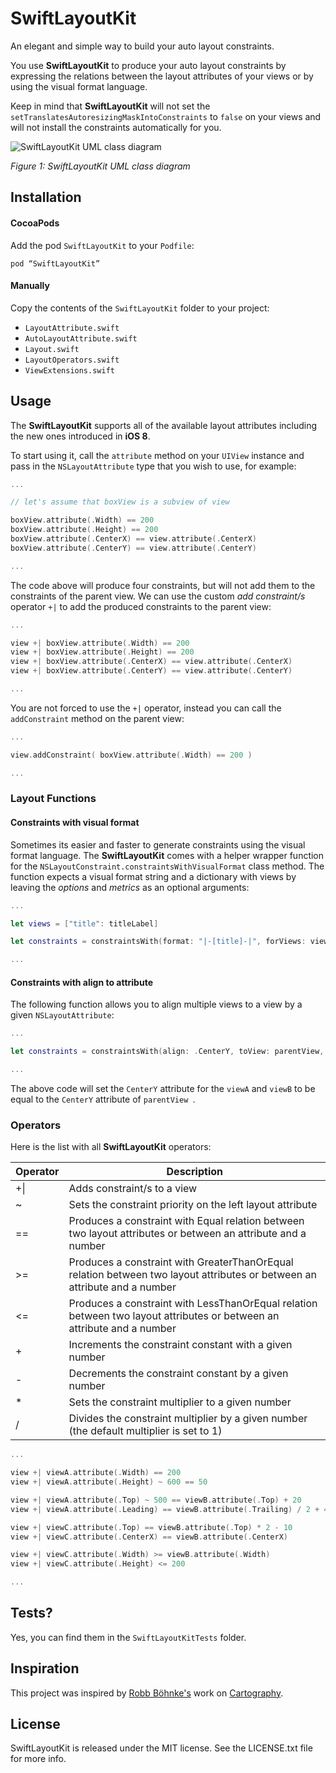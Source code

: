 # SwiftLayoutKit
An elegant and simple way to build your auto layout constraints. 

You use **SwiftLayoutKit** to produce your auto layout constraints by expressing the relations between the layout attributes of your views or by using the visual format language.


Keep in mind that **SwiftLayoutKit** will not set the <code>setTranslatesAutoresizingMaskIntoConstraints</code> to <code>false</code> on your views and will not install the constraints automatically for you.

![SwiftLayoutKit UML class diagram](https://raw.githubusercontent.com/yankodimitrov/SwiftLayoutKit/master/class-diagram.jpg "Figure 1. SwiftLayoutKit UML class diagram")

*Figure 1: SwiftLayoutKit UML class diagram*

## Installation

#### CocoaPods
Add the pod <code>SwiftLayoutKit</code> to your <code>Podfile</code>:

<code>pod “SwiftLayoutKit”</code>

#### Manually

Copy the contents of the <code>SwiftLayoutKit</code> folder to your project:

- <code>LayoutAttribute.swift</code>
- <code>AutoLayoutAttribute.swift</code>
- <code>Layout.swift</code>
- <code>LayoutOperators.swift</code>
- <code>ViewExtensions.swift</code>

## Usage

The **SwiftLayoutKit** supports all of the available layout attributes including the new ones introduced in **iOS 8**.

To start using it, call the <code>attribute</code> method on your <code>UIView</code> instance and pass in the <code>NSLayoutAttribute</code> type that you wish to use, for example:

```swift
...

// let's assume that boxView is a subview of view

boxView.attribute(.Width) == 200
boxView.attribute(.Height) == 200
boxView.attribute(.CenterX) == view.attribute(.CenterX)
boxView.attribute(.CenterY) == view.attribute(.CenterY)

...
```

The code above will produce four constraints, but will not add them to the constraints of the parent view. We can use the custom *add constraint/s* operator <code>+|</code> to add the produced constraints to the parent view:

```swift
...

view +| boxView.attribute(.Width) == 200
view +| boxView.attribute(.Height) == 200
view +| boxView.attribute(.CenterX) == view.attribute(.CenterX)
view +| boxView.attribute(.CenterY) == view.attribute(.CenterY)

...
```

You are not forced to use the <code>+|</code> operator, instead you can  call the <code>addConstraint</code> method on the parent view:

```swift
...

view.addConstraint( boxView.attribute(.Width) == 200 )

...
```

### Layout Functions

#### Constraints with visual format

Sometimes its easier and faster to generate constraints using the visual format language. The **SwiftLayoutKit** comes with a helper wrapper function for the <code>NSLayoutConstraint.constraintsWithVisualFormat</code> class method. The function expects a visual format string and a dictionary with views by leaving the *options* and *metrics* as an optional arguments: 

```swift
...

let views = ["title": titleLabel]

let constraints = constraintsWith(format: "|-[title]-|", forViews: views)

...
```

#### Constraints with align to attribute

The following function allows you to align multiple views to a view by a given <code>NSLayoutAttribute</code>:

```swift
...

let constraints = constraintsWith(align: .CenterY, toView: parentView, forViews: viewA, viewB)

...
```

The above code will set the <code>CenterY</code> attribute for the <code>viewA</code> and <code>viewB</code> to be equal to the <code>CenterY</code> attribute of <code>parentView </code>.

### Operators

Here is the list with all **SwiftLayoutKit** operators:

Operator | Description
---------|-------------------
+&#124; | Adds constraint/s to a view |
~        | Sets the constraint priority on the left layout attribute |
==       | Produces a constraint with Equal relation between two layout attributes or between an attribute and a number |
>=       | Produces a constraint with GreaterThanOrEqual relation between two layout attributes or between an attribute and a number |
<=       | Produces a constraint with LessThanOrEqual relation between two layout attributes or between an attribute and a number |
+        | Increments the constraint constant with a given number |
-        | Decrements the constraint constant by a given number |
*        | Sets the constraint multiplier to a given number |
/        | Divides the constraint multiplier by a given number (the default multiplier is set to 1) |

```swift
...

view +| viewA.attribute(.Width) == 200
view +| viewA.attribute(.Height) ~ 600 == 50

view +| viewA.attribute(.Top) ~ 500 == viewB.attribute(.Top) + 20
view +| viewA.attribute(.Leading) == viewB.attribute(.Trailing) / 2 + 40

view +| viewC.attribute(.Top) == viewB.attribute(.Top) * 2 - 10
view +| viewC.attribute(.CenterX) == viewB.attribute(.CenterX)

view +| viewC.attribute(.Width) >= viewB.attribute(.Width)
view +| viewC.attribute(.Height) <= 200

...
```

## Tests?
Yes, you can find them in the <code>SwiftLayoutKitTests</code> folder.

## Inspiration

This project was inspired by [Robb Böhnke's](https://github.com/robb) work on [Cartography](https://github.com/robb/Cartography).

## License
SwiftLayoutKit is released under the MIT license. See the LICENSE.txt file for more info.
